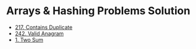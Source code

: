 # Arrays & Hashing Problems Solution
- [217. Contains Duplicate](./217_Contains_Duplicate)
- [242. Valid Anagram](./242_Valid_Anagram)
- [1. Two Sum](./1_Two_Sum)